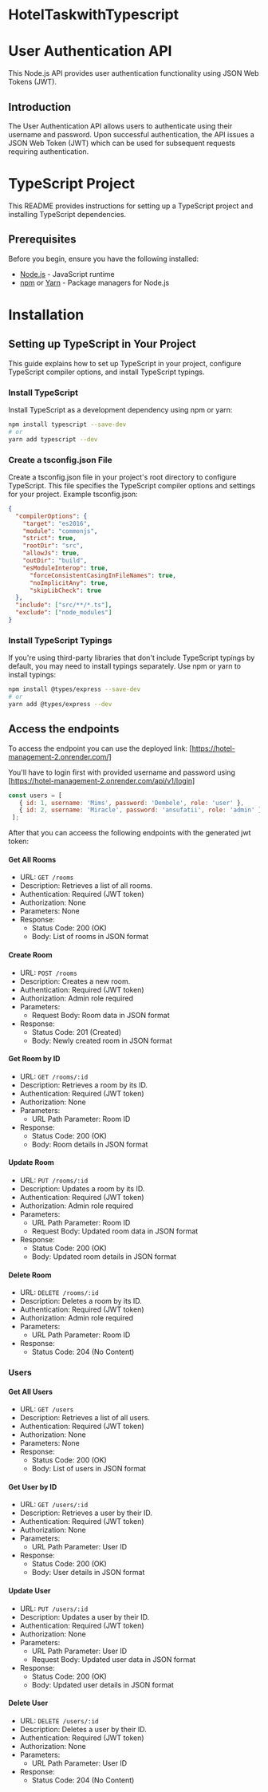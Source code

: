# HotelTaskwithTypescript
# User Authentication API

This Node.js API provides user authentication functionality using JSON Web Tokens (JWT).

## Introduction

The User Authentication API allows users to authenticate using their username and password. Upon successful authentication, the API issues a JSON Web Token (JWT) which can be used for subsequent requests requiring authentication.

# TypeScript Project 

This README provides instructions for setting up a TypeScript project and installing TypeScript dependencies.

## Prerequisites

Before you begin, ensure you have the following installed:

- [Node.js](https://nodejs.org/) - JavaScript runtime
- [npm](https://www.npmjs.com/) or [Yarn](https://yarnpkg.com/) - Package managers for Node.js

# Installation

## Setting up TypeScript in Your Project

This guide explains how to set up TypeScript in your project, configure TypeScript compiler options, and install TypeScript typings.


### Install TypeScript

Install TypeScript as a development dependency using npm or yarn:

```bash
npm install typescript --save-dev
# or
yarn add typescript --dev
```
### Create a tsconfig.json File

Create a tsconfig.json file in your project's root directory to configure TypeScript. This file specifies the TypeScript compiler options and settings for your project. Example tsconfig.json:
```json
{
  "compilerOptions": {
    "target": "es2016",
    "module": "commonjs",
    "strict": true,
    "rootDir": "src",
    "allowJs": true,
    "outDir": "build",
    "esModuleInterop": true, 
      "forceConsistentCasingInFileNames": true, 
      "noImplicitAny": true,
      "skipLibCheck": true   
  },
  "include": ["src/**/*.ts"],
  "exclude": ["node_modules"]
}
```

### Install TypeScript Typings 

If you're using third-party libraries that don't include TypeScript typings by default, you may need to install typings separately. Use npm or yarn to install typings:

```bash
npm install @types/express --save-dev
# or
yarn add @types/express --dev
```

## Access the endpoints

To access the endpoint you can use the deployed link: [https://hotel-management-2.onrender.com/]

You'll have to login first with provided username and password using [https://hotel-management-2.onrender.com/api/v1/login]
 ```javascript
 const users = [
    { id: 1, username: 'Mims', password: 'Dembele', role: 'user' },
    { id: 2, username: 'Miracle', password: 'ansufatii', role: 'admin' }
  ];
  ```
  After that you can acceess the following endpoints with the generated jwt token:
  #### Get All Rooms

- URL: `GET /rooms`
- Description: Retrieves a list of all rooms.
- Authentication: Required (JWT token)
- Authorization: None
- Parameters: None
- Response:
  - Status Code: 200 (OK)
  - Body: List of rooms in JSON format

#### Create Room

- URL: `POST /rooms`
- Description: Creates a new room.
- Authentication: Required (JWT token)
- Authorization: Admin role required
- Parameters:
  - Request Body: Room data in JSON format
- Response:
  - Status Code: 201 (Created)
  - Body: Newly created room in JSON format

#### Get Room by ID

- URL: `GET /rooms/:id`
- Description: Retrieves a room by its ID.
- Authentication: Required (JWT token)
- Authorization: None
- Parameters:
  - URL Path Parameter: Room ID
- Response:
  - Status Code: 200 (OK)
  - Body: Room details in JSON format

#### Update Room

- URL: `PUT /rooms/:id`
- Description: Updates a room by its ID.
- Authentication: Required (JWT token)
- Authorization: Admin role required
- Parameters:
  - URL Path Parameter: Room ID
  - Request Body: Updated room data in JSON format
- Response:
  - Status Code: 200 (OK)
  - Body: Updated room details in JSON format

#### Delete Room

- URL: `DELETE /rooms/:id`
- Description: Deletes a room by its ID.
- Authentication: Required (JWT token)
- Authorization: Admin role required
- Parameters:
  - URL Path Parameter: Room ID
- Response:
  - Status Code: 204 (No Content)

### Users

#### Get All Users

- URL: `GET /users`
- Description: Retrieves a list of all users.
- Authentication: Required (JWT token)
- Authorization: None
- Parameters: None
- Response:
  - Status Code: 200 (OK)
  - Body: List of users in JSON format

#### Get User by ID

- URL: `GET /users/:id`
- Description: Retrieves a user by their ID.
- Authentication: Required (JWT token)
- Authorization: None
- Parameters:
  - URL Path Parameter: User ID
- Response:
  - Status Code: 200 (OK)
  - Body: User details in JSON format

#### Update User

- URL: `PUT /users/:id`
- Description: Updates a user by their ID.
- Authentication: Required (JWT token)
- Authorization: None
- Parameters:
  - URL Path Parameter: User ID
  - Request Body: Updated user data in JSON format
- Response:
  - Status Code: 200 (OK)
  - Body: Updated user details in JSON format

#### Delete User

- URL: `DELETE /users/:id`
- Description: Deletes a user by their ID.
- Authentication: Required (JWT token)
- Authorization: None
- Parameters:
  - URL Path Parameter: User ID
- Response:
  - Status Code: 204 (No Content)